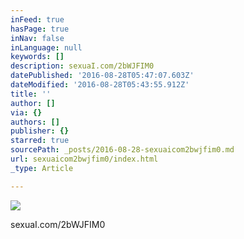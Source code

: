 ```yaml
---
inFeed: true
hasPage: true
inNav: false
inLanguage: null
keywords: []
description: sexuaI.com/2bWJFIM0
datePublished: '2016-08-28T05:47:07.603Z'
dateModified: '2016-08-28T05:43:55.912Z'
title: ''
author: []
via: {}
authors: []
publisher: {}
starred: true
sourcePath: _posts/2016-08-28-sexuaicom2bwjfim0.md
url: sexuaicom2bwjfim0/index.html
_type: Article

---
```

![](https://the-grid-user-content.s3-us-west-2.amazonaws.com/cf184a43-dfc9-4bb0-a35b-3d0bfa3f6b13.jpg)

sexuaI.com/2bWJFIM0